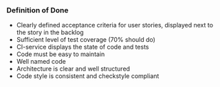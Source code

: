 ### Definition of Done

- Clearly defined acceptance criteria for user stories, displayed next to the story in the backlog
- Sufficient level of test coverage (70% should do)
- CI-service displays the state of code and tests
- Code must be easy to maintain
- Well named code
- Architecture is clear and well structured
- Code style is consistent and checkstyle compliant